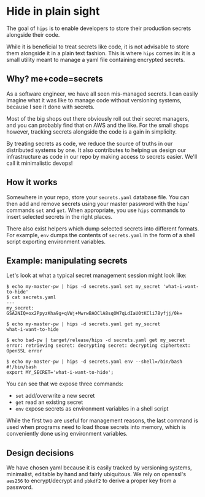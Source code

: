 # Hide in plain sight

The goal of `hips` is to enable developers to store their production secrets
alongside their code.

While it is beneficial to treat secrets like code, it is not advisable to store
them alongside it in a plain text fashion. This is where `hips` comes in: it is
a small utility meant to manage a yaml file containing encrypted secrets.

## Why? me+code=secrets

As a software engineer, we have all seen mis-managed secrets. I can easily
imagine what it was like to manage code without versioning systems, because I
see it done with secrets.

Most of the big shops out there obviously roll out their secret managers, and
you can probably find that on AWS and the like. For the small shops however,
tracking secrets alongside the code is a gain in simplicity.

By treating secrets as code, we reduce the source of truths in our distributed
systems by one. It also contributes to helping us design our infrastructure as
code in our repo by making access to secrets easier. We'll call it minimalistic
devops!

## How it works

Somewhere in your repo, store your `secrets.yaml` database file. You can then
add and remove secrets using your master password with the `hips`' commands
`set` and `get`. When appropriate, you use `hips` commands to insert selected
secrets in the right places.

There also exist helpers which dump selected secrets into different formats.
For example, `env` dumps the contents of `secrets.yaml` in the form of a shell
script exporting environment variables.

## Example: manipulating secrets

Let's look at what a typical secret management session might look like:

```shell
$ echo my-master-pw | hips -d secrets.yaml set my_secret 'what-i-want-to-hide'
$ cat secrets.yaml
---
my_secret: GSA2NIQ+ox2PpyzKha9g+qVWj+MwrwBAOClA8sqOW7qLdIaU0tKCli78yfjj/0k=

$ echo my-master-pw | hips -d secrets.yaml get my_secret
what-i-want-to-hide

$ echo bad-pw | target/release/hips -d secrets.yaml get my_secret
error: retrieving secret: decrypting secret: decrypting ciphertext: OpenSSL error

$ echo my-master-pw | hips -d secrets.yaml env --shell=/bin/bash
#!/bin/bash
export MY_SECRET='what-i-want-to-hide';
```

You can see that we expose three commands:

 - `set` add/overwrite a new secret
 - `get` read an existing secret
 - `env` expose secrets as environment variables in a shell script

While the first two are useful for management reasons, the last command is used
when programs need to load those secrets into memory, which is conveniently
done using environment variables.

## Design decisions

We have chosen yaml because it is easily tracked by versioning systems,
minimalist, editable by hand and fairly ubiquitous. We rely on openssl's
`aes256` to encrypt/decrypt and `pbkdf2` to derive a proper key from a
password.
